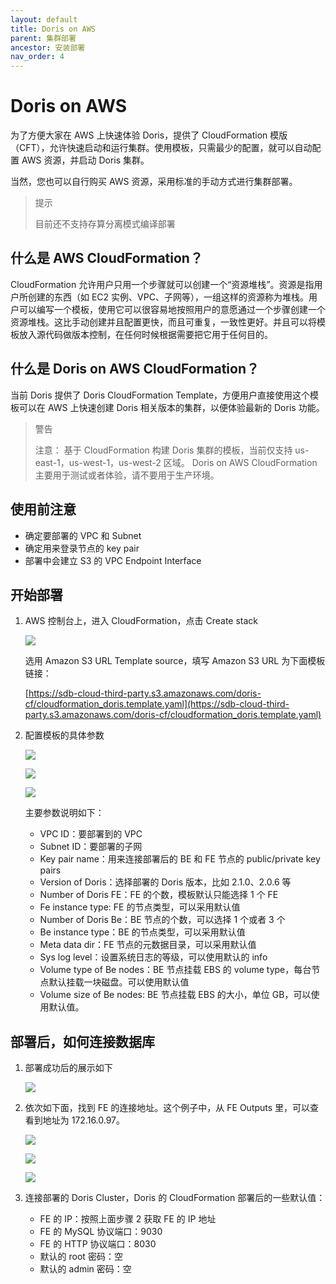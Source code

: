 ```yaml
---
layout: default
title: Doris on AWS
parent: 集群部署
ancestor: 安装部署
nav_order: 4
---
```


# Doris on AWS
为了方便大家在 AWS 上快速体验 Doris，提供了 CloudFormation 模版（CFT），允许快速启动和运行集群。使用模板，只需最少的配置，就可以自动配置 AWS 资源，并启动 Doris 集群。

当然，您也可以自行购买 AWS 资源，采用标准的手动方式进行集群部署。

> 提示
> 
> 目前还不支持存算分离模式编译部署

## 什么是 AWS CloudFormation？
CloudFormation 允许用户只用一个步骤就可以创建一个“资源堆栈”。资源是指用户所创建的东西（如 EC2 实例、VPC、子网等），一组这样的资源称为堆栈。用户可以编写一个模板，使用它可以很容易地按照用户的意愿通过一个步骤创建一个资源堆栈。这比手动创建并且配置更快，而且可重复，一致性更好。并且可以将模板放入源代码做版本控制，在任何时候根据需要把它用于任何目的。

## 什么是 Doris on AWS CloudFormation？
当前 Doris 提供了 Doris CloudFormation Template，方便用户直接使用这个模板可以在 AWS 上快速创建 Doris 相关版本的集群，以便体验最新的 Doris 功能。

> 警告
> 
> 注意：
> 基于 CloudFormation 构建 Doris 集群的模板，当前仅支持 us-east-1，us-west-1，us-west-2 区域。
> Doris on AWS CloudFormation 主要用于测试或者体验，请不要用于生产环境。

## 使用前注意
* 确定要部署的 VPC 和 Subnet
* 确定用来登录节点的 key pair
* 部署中会建立 S3 的 VPC Endpoint Interface

## 开始部署
1. AWS 控制台上，进入 CloudFormation，点击 Create stack

    ![](../../../../../../assets/images/Doris/attachments/start-deployment-212dd402013fb3b8b495c22f639968f7.jpeg)

    选用 Amazon S3 URL Template source，填写 Amazon S3 URL 为下面模板链接：

    [https://sdb-cloud-third-party.s3.amazonaws.com/doris-cf/cloudformation_doris.template.yaml](https://sdb-cloud-third-party.s3.amazonaws.com/doris-cf/cloudformation_doris.template.yaml)
2. 配置模板的具体参数

    ![](../../../../../../assets/images/Doris/attachments/configure-specific-parameters-1-02a68404da0de49413e927ce78c627f6.jpeg)

    ![](../../../../../../assets/images/Doris/attachments/configure-specific-parameters-2-ceb37fce06a8e3f6448969749668991a.jpeg)

    ![](../../../../../../assets/images/Doris/attachments/configure-specific-parameters-3-a7c6b3109399344bcd5075bb1e48a742.jpeg)

    主要参数说明如下：
    * VPC ID：要部署到的 VPC
    * Subnet ID：要部署的子网
    * Key pair name：用来连接部署后的 BE 和 FE 节点的 public/private key pairs
    * Version of Doris：选择部署的 Doris 版本，比如 2.1.0、2.0.6 等
    * Number of Doris FE：FE 的个数，模板默认只能选择 1 个 FE
    * Fe instance type: FE 的节点类型，可以采用默认值
    * Number of Doris Be：BE 节点的个数，可以选择 1 个或者 3 个
    * Be instance type：BE 的节点类型，可以采用默认值
    * Meta data dir：FE 节点的元数据目录，可以采用默认值
    * Sys log level：设置系统日志的等级，可以使用默认的 info
    * Volume type of Be nodes：BE 节点挂载 EBS 的 volume type，每台节点默认挂载一块磁盘。可以使用默认值
    * Volume size of Be nodes: BE 节点挂载 EBS 的大小，单位 GB，可以使用默认值。

## 部署后，如何连接数据库
1. 部署成功后的展示如下

   ![](../../../../../../assets/images/Doris/attachments/how-to-connect-to-the-database-5cf97ada6d5686eb8648a3fa4e22837e.jpeg)
2. 依次如下面，找到 FE 的连接地址。这个例子中，从 FE Outputs 里，可以查看到地址为 172.16.0.97。

    ![](../../../../../../assets/images/Doris/attachments/find-connection-address-for-fe-1-c20545a89a9d7bca6322546206708018.jpeg)

    ![](../../../../../../assets/images/Doris/attachments/find-connection-address-for-fe-2-8f03647a1597f7668059b5fde4241b10.jpeg)

    ![](../../../../../../assets/images/Doris/attachments/find-connection-address-for-fe-3-413321f49156410699385c752184e825.jpeg)
3. 连接部署的 Doris Cluster，Doris 的 CloudFormation 部署后的一些默认值：
    * FE 的 IP：按照上面步骤 2 获取 FE 的 IP 地址
    * FE 的 MySQL 协议端口：9030
    * FE 的 HTTP 协议端口：8030
    * 默认的 root 密码：空
    * 默认的 admin 密码：空